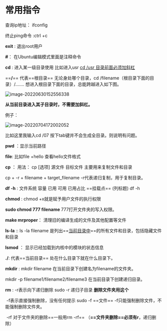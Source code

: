 # 常用指令

查询ip地址： ifconfig

终止ping命令 :ctrl +c

**exit** :  退出root用户

**#**：  在Ubuntu编辑模式里面是注释命令

**cd** :  进入某一级目录使用      比如进入usr    <u>cd /usr    目录前面必须加斜杠</u>

==**/**==          代表==根目录==           无论身处哪个目录，cd   /filename（根目录下面的目录）/.......           想进入根目录下面的目录，总能跨越进入如下图。

![image-20220630152556338](C:\Users\tianfuqiang\AppData\Roaming\Typora\typora-user-images\image-20220630152556338.png)



**从当前目录进入其子目录时，不需要加斜杠。**

例子：

![image-20220704172002052](C:\Users\tianfuqiang\AppData\Roaming\Typora\typora-user-images\image-20220704172002052.png)

比如这里我输入cd /07   按下tab键并不会生成全目录。则说明有问题。

**pwd**   ：显示当前路径

**file**:     比如file +hello   查看hello文件格式

**cp** ：    用法： cp  [选项]  源文件  目标文件      主要用来复制文件和目录

cp  +  -r  +  filename   +   target_filename      -r代表递归复制，用于复制目录。

**df -h**  :     文件系统  容量  已用  可用  已用占比  ==挂载点== (列标题) df -h

**chmod** :     chmod +x就是赋予用户文件的执行权限

**sudo chmod 777 filename**             777打开文件夹的写入权限。



**make mrproper**：     清理旧的编译生成的文件及其他配置等文件

**ls-la** ::   ls -la  filename     是列出==<u>当前目录中</u>==的所有文件和目录，包括隐藏文件和目录

**lsmod** ：     显示已经加载到内核中的模块的状态信息  

**./**:     代表==当前目录==     处在什么目录下就在什么目录下。

**mkdir** :     mkdir  filename      在当前目录下创建名为filename的文件夹。

mkdir -p   filename1/filename2/filename3       在当前目录下创建递归目录。

**rm**   :   -r表示向下递归删除           sudo   -r    递归子目录     **删除文件夹用这个**

​			-f表示直接强制删除，没有任何提示           sudo -f   ==文件==        -f只能强制删除文件，不能强制删除文件夹。

​			-rf    对于文件夹的删除==一般用rm -rf==  （**==文件夹删除==**必须有**r**，递归删除）
